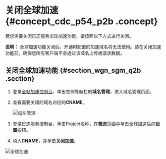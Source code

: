 # 关闭全球加速 {#concept_cdc_p54_p2b .concept}

若您需要关闭日志服务全球加速功能，请按照以下方式进行关闭。

**说明：** 全球加速功能关闭后，开通时配置的加速域名将无法使用。请在关闭加速功能前，确保您所有客户端不会通过该域名上传或请求数据。

## 关闭全球加速功能 {#section_wgn_sgm_q2b .section}

1.  登录[全站加速控制台](https://dcdn.console.aliyun.com/)，单击左侧导航栏的**域名管理**，进入域名管理页面。
2.  查看需要关闭的域名对应的**CNAME**。

    ![域名管理](http://static-aliyun-doc.oss-cn-hangzhou.aliyuncs.com/assets/img/16818/15640198998070_zh-CN.png)

3.  登录日志服务控制台，单击Project名称，在**概览**页面中单击全球加速后的**设置**按钮。
4.  填入**CNAME**，并单击**关闭加速**。

![全球加速](http://static-aliyun-doc.oss-cn-hangzhou.aliyuncs.com/assets/img/16818/15640198998071_zh-CN.png)


